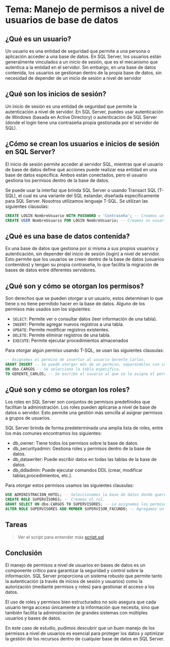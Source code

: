 # Tema: Manejo de permisos a nivel de usuarios de base de datos

## **¿Qué es un usuario?**

Un usuario es una entidad de seguridad que permite a una persona o aplicación acceder a una base de datos. En SQL Server, los usuarios están generalmente vinculados a un inicio de sesión, que es el mecanismo que autentica a la entidad en el servidor. Sin embargo, en una base de datos contenida, los usuarios se gestionan dentro de la propia base de datos, sin necesidad de depender de un inicio de sesión a nivel de servidor

## **¿Qué son los inicios de sesión?**

Un inicio de sesión es una entidad de seguridad que permite la autenticación a nivel de servidor. En SQL Server, puedes usar autenticación de Windows (basada en Active Directory) o autenticación de SQL Server (donde el login tiene una contraseña propia gestionada por el servidor de SQL).

## **¿Cómo se crean los usuarios e inicios de sesión en SQL Server?**

El inicio de sesión permite acceder al servidor SQL, mientras que el usuario de base de datos define qué acciones puede realizar esa entidad en una base de datos específica. Ambos están conectados, pero el usuario gestiona los permisos dentro de la base de datos.

Se puede usar la interfaz que brinda SQL Server o usando Transact SQL (T-SQL), el cual es una variante del SQL estandar, diseñada especificamente para SQL Server. Nosotros utilizamos lenguaje T-SQL. Se utilizan las siguientes clausulas:

```SQL
CREATE LOGIN NombreUsuario WITH PASSWORD = 'Contraseña'; -- Creamos un inicio de sesión.
CREATE USER NombreUsuario FOR LOGIN NombreUsuario; -- Creamos un usuario y lo vinculamos con el inicio de sesión creado.
```

## **¿Qué es una base de datos contenida?**

Es una base de datos que gestiona por sí misma a sus propios usuarios y autenticación, sin depender del inicio de sesión (login) a nivel de servidor. Esto permite que los usuarios se creen dentro de la base de datos (usuarios contenidos) y tengan su propia contraseña, lo que facilita la migración de bases de datos entre diferentes servidores.

## **¿Qué son y cómo se otorgan los permisos?**

Son derechos que se pueden otorgar a un usuario, estos determinan lo que tiene o no tiene permitido hacer en la base de datos. Alguno de los permisos más usados son los siguientes:

- `SELECT`: Permite ver o consultar datos (leer información de una tabla).
- `INSERT`: Permite agregar nuevos registros a una tabla.
- `UPDATE`: Permite modificar registros existentes.
- `DELETE`: Permite eliminar registros de una tabla.
- `EXECUTE`: Permite ejecutar procedimientos almacenados

Para otorgar algún permiso usando T-SQL, se usan las siguientes clausulas:

```SQL
-- Asignamos el permiso de insertar al usuario Gerente_Carlos.
GRANT INSERT -- Se puede otorgar más de un permiso, separandolos con coma.
ON dbo.CARGOS -- Se selecciona la tabla especifica.
TO GERENTE_CARLOS; -- Se escribe el usuario al que se le asigna el permiso, sin comillas simples.
```

## **¿Qué son y cómo se otorgan los roles?**

Los roles en SQL Server son conjuntos de permisos predefinidos que facilitan la administración. Los roles pueden aplicarse a nivel de base de datos o servidor. Esto permite una gestión más sencilla al asignar permisos a grupos de usuarios.

SQL Server brinda de forma predeterminada una amplia lista de roles, entre los más comunes encontramos los siguientes:

- db_owner: Tiene todos los permisos sobre la base de datos.
- db_securityadmin: Gestiona roles y permisos dentro de la base de datos.
- db_datawriter: Puede escribir datos en todas las tablas de la base de datos.
- db_ddladmin: Puede ejecutar comandos DDL (crear, modificar tablas,procedimientos, etc.).

Para otorgar estos permisos usamos las siguientes clausulas:

```SQL
USE ADMINISTRACION_HOTEL; -- Seleccionamos la base de datos donde queremos que se cree el rol.
CREATE ROLE SUPERVISORES; -- Creamos el rol.
GRANT SELECT ON dbo.CARGOS TO SUPERVISORES; -- Le asignamos los permisos de lectura en la tabla CARGOS.
ALTER ROLE SUPERVISORES ADD MEMBER SUPERVISOR_FACUNDO; -- Agregamos un usuario al rol creado.
```

## Tareas

> Ver el script para entender más [script.sql](script.sql)

## **Conclusión**

El manejo de permisos a nivel de usuarios en bases de datos es un componente crítico para garantizar la seguridad y control sobre la información. SQL Server proporciona un sistema robusto que permite tanto la autenticación (a través de inicios de sesión y usuarios) como la autorización (mediante permisos y roles) para gestionar el acceso a los datos.

El uso de roles y permisos bien estructurados no solo asegura que cada usuario tenga acceso únicamente a la información que necesita, sino que también facilita la administración de grandes sistemas con múltiples usuarios y bases de datos.

En este caso de estudio, pudimos descubrir que un buen manejo de los permisos a nivel de usuarios es esencial para proteger los datos y optimizar la gestión de los recursos dentro de cualquier base de datos en SQL Server.

